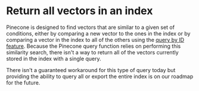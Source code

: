 # Return all vectors in an index

Pinecone is designed to find vectors that are similar to a given set of conditions, either by comparing a new vector to the ones in the index or by comparing a vector in the index to all of the others using the [query by ID feature](/reference/api/2024-10/data-plane/query). Because the Pinecone query function relies on performing this similarity search, there isn't a way to return all of the vectors currently stored in the index with a single query.

There isn't a guaranteed workaround for this type of query today but providing the ability to query all or export the entire index is on our roadmap for the future.
